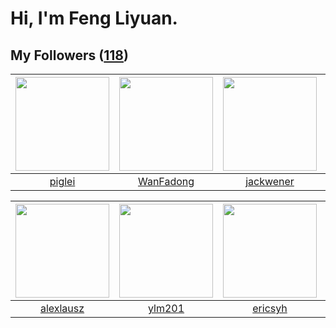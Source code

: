 # Hi, I'm Feng Liyuan.

## My Followers ([118](https://github.com/SunRunAway?tab=followers))

| <img src="https://avatars.githubusercontent.com/u/731266?v=4" width="150" height="150" /> | <img src="https://avatars.githubusercontent.com/u/10414494?v=4" width="150" height="150" /> | <img src="https://avatars.githubusercontent.com/u/30525741?v=4" width="150" height="150" /> | <img src="https://avatars.githubusercontent.com/u/1449133?v=4" width="150" height="150" /> |
| :---------------------------------------------------------------------------------------: | :-----------------------------------------------------------------------------------------: | :-----------------------------------------------------------------------------------------: | :----------------------------------------------------------------------------------------: |
|                            [piglei](https://github.com/piglei)                            |                          [WanFadong](https://github.com/WanFadong)                          |                          [jackwener](https://github.com/jackwener)                          |                             [ma6174](https://github.com/ma6174)                            |

| <img src="https://avatars.githubusercontent.com/u/32123947?v=4" width="150" height="150" /> | <img src="https://avatars.githubusercontent.com/u/588162?v=4" width="150" height="150" /> | <img src="https://avatars.githubusercontent.com/u/10498732?v=4" width="150" height="150" /> | <img src="https://avatars.githubusercontent.com/u/18233711?v=4" width="150" height="150" /> |
| :-----------------------------------------------------------------------------------------: | :---------------------------------------------------------------------------------------: | :-----------------------------------------------------------------------------------------: | :-----------------------------------------------------------------------------------------: |
|                          [alexlausz](https://github.com/alexlausz)                          |                            [ylm201](https://github.com/ylm201)                            |                            [ericsyh](https://github.com/ericsyh)                            |                        [justStarNew](https://github.com/justStarNew)                        |